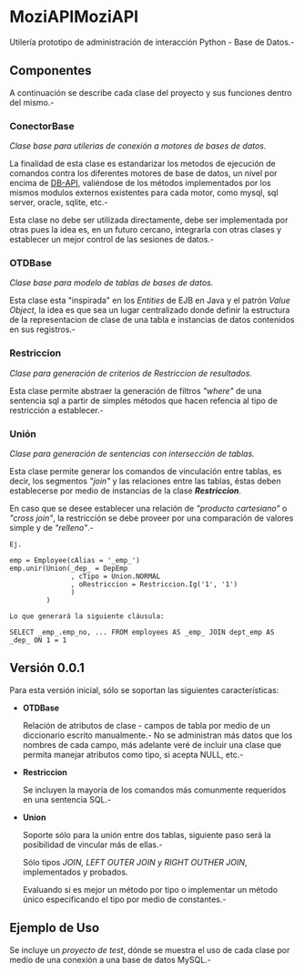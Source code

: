 MoziAPIMoziAPI
=======

Utilería prototipo de administración de interacción Python - Base de Datos.-

##  Componentes
A continuación se describe cada clase del proyecto y sus funciones dentro del mismo.-

### ConectorBase
_Clase base para utilerias de conexión a motores de bases de datos._

La finalidad de esta clase es estandarizar los metodos de ejecución de comandos contra los diferentes motores de base de datos, un nivel por encima de [DB-API](http://legacy.python.org/dev/peps/pep-0249/), valiéndose de los métodos implementados por los mismos modulos externos existentes para cada motor, como mysql, sql server, oracle, sqlite, etc.-

Esta clase no debe ser utilizada directamente, debe ser implementada por otras pues la idea es, en un futuro cercano, integrarla con otras clases y establecer un mejor control de las sesiones de datos.-

### OTDBase
_Clase base para modelo de tablas de bases de datos._

Esta clase esta "inspirada" en los _Entities_ de EJB en Java y el patrón _Value Object_, la idea es que sea un lugar centralizado donde definir la estructura de la representacion de clase de una tabla e instancias de datos contenidos en sus registros.-

### Restriccion
_Clase para generación de criterios de Restriccion de resultados._

Esta clase permite abstraer la generación de filtros _"where"_ de una sentencia sql a partir de simples métodos que hacen refencia al tipo de restricción a establecer.-

### Unión
_Clase para generación de sentencias con intersección de tablas._

Esta clase permite generar los comandos de vinculación entre tablas, es decir, los segmentos _"join"_ y las relaciones entre las tablas, éstas deben establecerse por medio de instancias de la clase **_Restriccion_**.

En caso que se desee establecer una relación de _"producto cartesiano"_ o _"cross join"_, la restricción se debe proveer por una comparación de valores simple y de _"relleno"_.-

	Ej.
    
    emp = Employee(cAlias = '_emp_')
    emp.unir(Union(_dep_ = DepEmp
                   , cTipo = Union.NORMAL
                   , oRestriccion = Restriccion.Ig('1', '1')
                   )
             )

	Lo que generará la siguiente cláusula:
    
    SELECT _emp_.emp_no, ... FROM employees AS _emp_ JOIN dept_emp AS _dep_ ON 1 = 1

## Versión 0.0.1

Para esta versión inicial, sólo se soportan las siguientes características:

- **OTDBase**

	Relación de atributos de clase - campos de tabla por medio de un diccionario escrito manualmente.-
    No se administran más datos que los nombres de cada campo, más adelante veré de incluir una clase que permita manejar atributos como tipo, si acepta NULL, etc.-
    
- **Restriccion**

	Se incluyen la mayoría de los comandos más comunmente requeridos en una sentencia SQL.-
    
- **Union**
	
    Soporte sólo para la unión entre dos tablas, siguiente paso será la posibilidad de vincular más de ellas.-

	Sólo tipos _JOIN, LEFT OUTER JOIN y RIGHT OUTHER JOIN_, implementados y probados.
    
    Evaluando si es mejor un método por tipo o implementar un método único especificando el tipo por medio de constantes.-

## Ejemplo de Uso

Se incluye un _proyecto de test_, dónde se muestra el uso de cada clase por medio de una conexión a una base de datos MySQL.-

